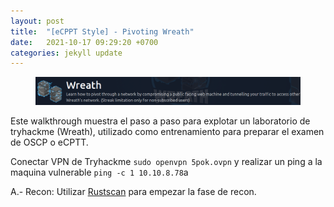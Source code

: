 ```yaml
---
layout: post
title:  "[eCPPT Style] - Pivoting Wreath"
date:   2021-10-17 09:29:20 +0700
categories: jekyll update
---
```

<figure>
<img src="/assets/img/wreath.png" alt="wreath">
</figure>

Este walkthrough muestra el paso a paso para explotar un laboratorio de tryhackme (Wreath), utilizado como entrenamiento para preparar el examen de OSCP o eCPTT.

Conectar VPN de Tryhackme `sudo openvpn 5pok.ovpn` y realizar un ping a la maquina vulnerable `ping -c 1 10.10.8.78`a


A.- Recon: Utilizar [Rustscan][rustscan] para empezar la fase de recon.

[rustscan]: https://github.com/RustScan/RustScan
